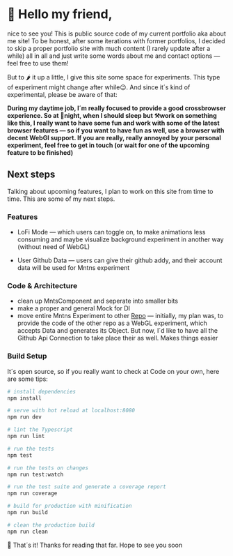 # 👋 Hello my friend,

nice to see you! This is public source code of my
current portfolio aka about me site! To be honest, after some iterations
with former portfolios, I decided to skip a proper portfolio
site with much content (I rarely update after a while) all in all and just write some words about me and contact options
— feel free to use them!

But to 🌶 it up a little, I give this site some space for experiments.
This type of experiment might change after while😉. And since it´s 
kind of experimental, please be aware of that:

**During my daytime job, I´m really focused to provide a good
crossbrowser experience. So at 🌃night, when I should sleep but ⚒️work
on something like this, I really want to have some fun and work with
some of the latest browser features — so if you want to have fun as well,
use a browser with decent WebGl support. If you are really, really annoyed by
your personal experiment, feel free to get in touch (or wait for one of the upcoming feature
to be finished)** 

## Next steps

Talking about upcoming features, I plan to work
on this site from time to time. This are some of my next steps.

### Features

* LoFi Mode — which users can toggle on, to make animations less
consuming and maybe visualize background experiment in another way (without need of WebGL)

* User Github Data — users can give their github addy, and their account
data will be used for Mntns experiment

### Code & Architecture

* clean up MntsComponent and seperate into smaller bits
* make a proper and general Mock for DI
* move entire Mntns Experiment to other [Repo](https://github.com/ThomasRutzer/mntns) — initially,
my plan was, to provide the code of the other repo as a WebGL experiment, which 
accepts Data and generates its Object. But now, I´d like to have all the Github Api
Connection to take place their as well. Makes things easier

### Build Setup

It´s open source, so if you really want to check at Code on your own,
here are some tips:

``` bash
# install dependencies
npm install

# serve with hot reload at localhost:8080
npm run dev

# lint the Typescript
npm run lint

# run the tests
npm test

# run the tests on changes
npm run test:watch

# run the test suite and generate a coverage report
npm run coverage

# build for production with minification
npm run build

# clean the production build
npm run clean
```

👋 That´s it! Thanks for reading that far. Hope to see you soon

